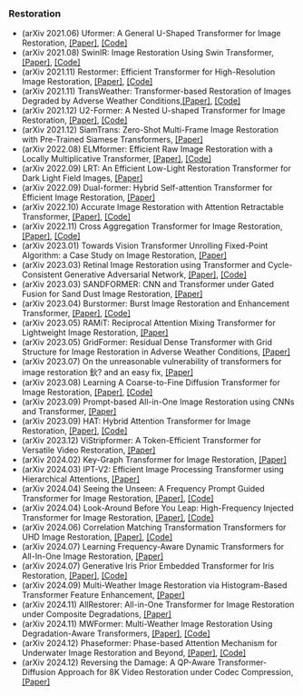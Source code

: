 ### Restoration
- (arXiv 2021.06) Uformer: A General U-Shaped Transformer for Image Restoration, [[Paper]](https://arxiv.org/pdf/2106.03106.pdf), [[Code]](https://github.com/ZhendongWang6/Uformer)
- (arXiv 2021.08) SwinIR: Image Restoration Using Swin Transformer, [[Paper]](https://arxiv.org/pdf/2108.10257.pdf), [[Code]](https://github.com/JingyunLiang/SwinIR)
- (arXiv 2021.11) Restormer: Efficient Transformer for High-Resolution Image Restoration, [[Paper]](https://arxiv.org/pdf/2111.09881.pdf), [[Code]](https://github.com/swz30/Restormer)
- (arXiv 2021.11) TransWeather: Transformer-based Restoration of Images Degraded by Adverse Weather Conditions,[[Paper]](https://arxiv.org/pdf/2111.14813.pdf), [[Code]](https://github.com/jeya-maria-jose/TransWeather)
- (arXiv 2021.12) U2-Former: A Nested U-shaped Transformer for Image Restoration, [[Paper]](https://arxiv.org/pdf/2112.02279.pdf), [[Code]](https://github.com/swz30/Restormer)
- (arXiv 2021.12) SiamTrans: Zero-Shot Multi-Frame Image Restoration with Pre-Trained Siamese Transformers, [[Paper]](https://arxiv.org/pdf/2112.09426.pdf)
- (arXiv 2022.08) ELMformer: Efficient Raw Image Restoration with a Locally Multiplicative Transformer, [[Paper]](https://arxiv.org/pdf/2208.14704.pdf), [[Code]](https://github.com/leonmakise/ELMformer)
- (arXiv 2022.09) LRT: An Efficient Low-Light Restoration Transformer for Dark Light Field Images, [[Paper]](https://arxiv.org/pdf/2209.02197.pdf)
- (arXiv 2022.09) Dual-former: Hybrid Self-attention Transformer for Efficient Image Restoration, [[Paper]](https://arxiv.org/pdf/2210.01069.pdf)
- (arXiv 2022.10) Accurate Image Restoration with Attention Retractable Transformer, [[Paper]](https://arxiv.org/pdf/2210.01427.pdf), [[Code]](https://github.com/gladzhang/ART)
- (arXiv 2022.11) Cross Aggregation Transformer for Image Restoration, [[Paper]](https://arxiv.org/pdf/2211.13654.pdf), [[Code]](https://github.com/zhengchen1999/CAT)
- (arXiv 2023.01) Towards Vision Transformer Unrolling Fixed-Point Algorithm: a Case Study on Image Restoration, [[Paper]](https://arxiv.org/pdf/2301.12332.pdf)
- (arXiv 2023.03) Retinal Image Restoration using Transformer and Cycle-Consistent Generative Adversarial Network, [[Paper]](https://arxiv.org/pdf/2303.01939.pdf), [[Code]](https://github.com/AAleka/Transformer-Cycle-GAN)
- (arXiv 2023.03) SANDFORMER: CNN and Transformer under Gated Fusion for Sand Dust Image Restoration, [[Paper]](https://arxiv.org/pdf/2303.04365.pdf)
- (arXiv 2023.04) Burstormer: Burst Image Restoration and Enhancement Transformer, [[Paper]](https://arxiv.org/pdf/2304.01194.pdf), [[Code]](http://github.com/akshaydudhane16/Burstormer)
- (arXiv 2023.05) RAMiT: Reciprocal Attention Mixing Transformer for Lightweight Image Restoration, [[Paper]](https://arxiv.org/pdf/2305.11474.pdf)
- (arXiv 2023.05) GridFormer: Residual Dense Transformer with Grid Structure for Image Restoration in Adverse Weather Conditions, [[Paper]](https://arxiv.org/pdf/2305.17863.pdf)
- (arXiv 2023.07) On the unreasonable vulnerability of transformers for image restoration 鈥? and an easy fix, [[Paper]](https://arxiv.org/pdf/2307.13856.pdf)
- (arXiv 2023.08) Learning A Coarse-to-Fine Diffusion Transformer for Image Restoration, [[Paper]](https://arxiv.org/pdf/2308.08730.pdf), [[Code]](https://github.com/wlydlut/C2F-DFT)
- (arXiv 2023.09) Prompt-based All-in-One Image Restoration using CNNs and Transformer, [[Paper]](https://arxiv.org/pdf/2309.03063.pdf)
- (arXiv 2023.09) HAT: Hybrid Attention Transformer for Image Restoration, [[Paper]](https://arxiv.org/pdf/2309.05239.pdf), [[Code]](https://github.com/XPixelGroup/HAT)
- (arXiv 2023.12) ViStripformer: A Token-Efficient Transformer for Versatile Video Restoration,  [[Paper]](https://arxiv.org/pdf/2312.14502.pdf)
- (arXiv 2024.02) Key-Graph Transformer for Image Restoration,  [[Paper]](https://arxiv.org/pdf/2402.02634.pdf)
- (arXiv 2024.03) IPT-V2: Efficient Image Processing Transformer using Hierarchical Attentions,  [[Paper]](https://arxiv.org/pdf/2404.00633.pdf)
- (arXiv 2024.04) Seeing the Unseen: A Frequency Prompt Guided Transformer for Image Restoration,  [[Paper]](https://arxiv.org/pdf/2404.00288.pdf), [[Code]](https://github.com/joshyZhou/FPro)
- (arXiv 2024.04) Look-Around Before You Leap: High-Frequency Injected Transformer for Image Restoration,  [[Paper]](https://arxiv.org/pdf/2404.00279.pdf), [[Code]](https://github.com/joshyZhou/HIT)
- (arXiv 2024.06) Correlation Matching Transformation Transformers for UHD Image Restoration,  [[Paper]](https://arxiv.org/pdf/2406.00629.pdf), [[Code]](https://github.com/supersupercong/UHDformer)
- (arXiv 2024.07) Learning Frequency-Aware Dynamic Transformers for All-In-One Image Restoration,  [[Paper]](https://arxiv.org/pdf/2407.01636.pdf)
- (arXiv 2024.07) Generative Iris Prior Embedded Transformer for Iris Restoration,  [[Paper]](https://arxiv.org/pdf/2407.00261.pdf), [[Code]](https://github.com/sawyercharlton/Gformer)
- (arXiv 2024.09) Multi-Weather Image Restoration via Histogram-Based Transformer Feature Enhancement,  [[Paper]](https://arxiv.org/pdf/2409.06334.pdf)
- (arXiv 2024.11) AllRestorer: All-in-One Transformer for Image Restoration under Composite Degradations,  [[Paper]](https://arxiv.org/pdf/2411.10708.pdf)
- (arXiv 2024.11) MWFormer: Multi-Weather Image Restoration Using Degradation-Aware Transformers,  [[Paper]](https://arxiv.org/pdf/2411.17226.pdf), [[Code]](https://github.com/taco-group/MWFormer)
- (arXiv 2024.12) Phaseformer: Phase-based Attention Mechanism for Underwater Image Restoration and Beyond,  [[Paper]](https://arxiv.org/pdf/2412.01456.pdf), [[Code]](https://github.com/Mdraqibkhan/Phaseformer)
- (arXiv 2024.12) Reversing the Damage: A QP-Aware Transformer-Diffusion Approach for 8K Video Restoration under Codec Compression,  [[Paper]](https://arxiv.org/pdf/2412.08912.pdf)
